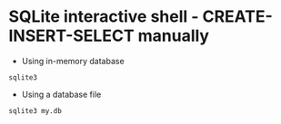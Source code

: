 # SQLite interactive shell - CREATE-INSERT-SELECT manually

* Using in-memory database

```
sqlite3
```

* Using a database file

```
sqlite3 my.db
```


